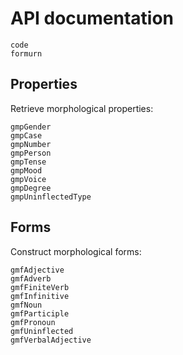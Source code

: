 # API documentation

```@docs
code
formurn
```


## Properties

Retrieve morphological properties:


```@docs
gmpGender
gmpCase
gmpNumber
gmpPerson
gmpTense
gmpMood
gmpVoice
gmpDegree
gmpUninflectedType
```

## Forms

Construct morphological forms:

```@docs
gmfAdjective
gmfAdverb
gmfFiniteVerb
gmfInfinitive
gmfNoun
gmfParticiple
gmfPronoun
gmfUninflected
gmfVerbalAdjective
```